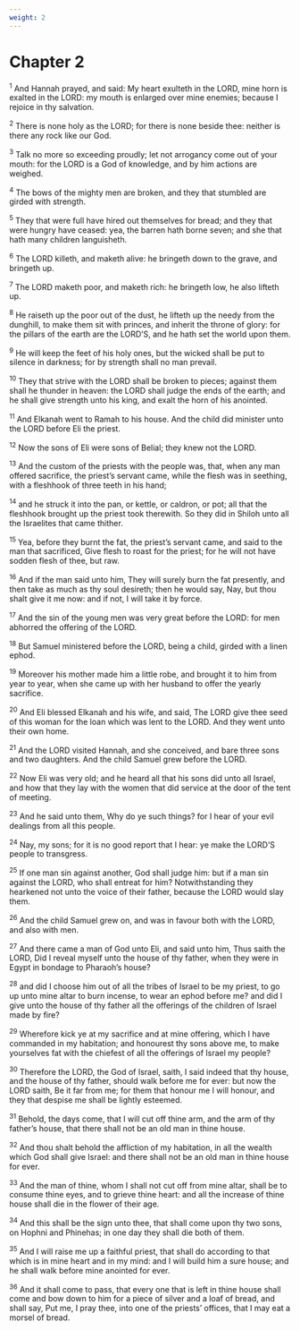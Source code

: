```yaml
---
weight: 2
---
```


# Chapter 2

<sup>1</sup> And Hannah prayed, and said: My heart exulteth in the LORD, mine horn is exalted in the LORD: my mouth is enlarged over mine enemies; because I rejoice in thy salvation. 

<sup>2</sup> There is none holy as the LORD; for there is none beside thee: neither is there any rock like our God. 

<sup>3</sup> Talk no more so exceeding proudly; let not arrogancy come out of your mouth: for the LORD is a God of knowledge, and by him actions are weighed. 

<sup>4</sup> The bows of the mighty men are broken, and they that stumbled are girded with strength. 

<sup>5</sup> They that were full have hired out themselves for bread; and they that were hungry have ceased: yea, the barren hath borne seven; and she that hath many children languisheth. 

<sup>6</sup> The LORD killeth, and maketh alive: he bringeth down to the grave, and bringeth up. 

<sup>7</sup> The LORD maketh poor, and maketh rich: he bringeth low, he also lifteth up. 

<sup>8</sup> He raiseth up the poor out of the dust, he lifteth up the needy from the dunghill, to make them sit with princes, and inherit the throne of glory: for the pillars of the earth are the LORD’S, and he hath set the world upon them. 

<sup>9</sup> He will keep the feet of his holy ones, but the wicked shall be put to silence in darkness; for by strength shall no man prevail. 

<sup>10</sup> They that strive with the LORD shall be broken to pieces; against them shall he thunder in heaven: the LORD shall judge the ends of the earth; and he shall give strength unto his king, and exalt the horn of his anointed. 

<sup>11</sup> And Elkanah went to Ramah to his house. And the child did minister unto the LORD before Eli the priest. 

<sup>12</sup> Now the sons of Eli were sons of Belial; they knew not the LORD. 

<sup>13</sup> And the custom of the priests with the people was, that, when any man offered sacrifice, the priest’s servant came, while the flesh was in seething, with a fleshhook of three teeth in his hand; 

<sup>14</sup> and he struck it into the pan, or kettle, or caldron, or pot; all that the fleshhook brought up the priest took therewith. So they did in Shiloh unto all the Israelites that came thither. 

<sup>15</sup> Yea, before they burnt the fat, the priest’s servant came, and said to the man that sacrificed, Give flesh to roast for the priest; for he will not have sodden flesh of thee, but raw. 

<sup>16</sup> And if the man said unto him, They will surely burn the fat presently, and then take as much as thy soul desireth; then he would say, Nay, but thou shalt give it me now: and if not, I will take it by force. 

<sup>17</sup> And the sin of the young men was very great before the LORD: for men abhorred the offering of the LORD. 

<sup>18</sup> But Samuel ministered before the LORD, being a child, girded with a linen ephod. 

<sup>19</sup> Moreover his mother made him a little robe, and brought it to him from year to year, when she came up with her husband to offer the yearly sacrifice. 

<sup>20</sup> And Eli blessed Elkanah and his wife, and said, The LORD give thee seed of this woman for the loan which was lent to the LORD. And they went unto their own home. 

<sup>21</sup> And the LORD visited Hannah, and she conceived, and bare three sons and two daughters. And the child Samuel grew before the LORD. 

<sup>22</sup> Now Eli was very old; and he heard all that his sons did unto all Israel, and how that they lay with the women that did service at the door of the tent of meeting. 

<sup>23</sup> And he said unto them, Why do ye such things? for I hear of your evil dealings from all this people. 

<sup>24</sup> Nay, my sons; for it is no good report that I hear: ye make the LORD’S people to transgress. 

<sup>25</sup> If one man sin against another, God shall judge him: but if a man sin against the LORD, who shall entreat for him? Notwithstanding they hearkened not unto the voice of their father, because the LORD would slay them. 

<sup>26</sup> And the child Samuel grew on, and was in favour both with the LORD, and also with men. 

<sup>27</sup> And there came a man of God unto Eli, and said unto him, Thus saith the LORD, Did I reveal myself unto the house of thy father, when they were in Egypt in bondage to Pharaoh’s house? 

<sup>28</sup> and did I choose him out of all the tribes of Israel to be my priest, to go up unto mine altar to burn incense, to wear an ephod before me? and did I give unto the house of thy father all the offerings of the children of Israel made by fire? 

<sup>29</sup> Wherefore kick ye at my sacrifice and at mine offering, which I have commanded in my habitation; and honourest thy sons above me, to make yourselves fat with the chiefest of all the offerings of Israel my people? 

<sup>30</sup> Therefore the LORD, the God of Israel, saith, I said indeed that thy house, and the house of thy father, should walk before me for ever: but now the LORD saith, Be it far from me; for them that honour me I will honour, and they that despise me shall be lightly esteemed. 

<sup>31</sup> Behold, the days come, that I will cut off thine arm, and the arm of thy father’s house, that there shall not be an old man in thine house. 

<sup>32</sup> And thou shalt behold the affliction of my habitation, in all the wealth which God shall give Israel: and there shall not be an old man in thine house for ever. 

<sup>33</sup> And the man of thine, whom I shall not cut off from mine altar, shall be to consume thine eyes, and to grieve thine heart: and all the increase of thine house shall die in the flower of their age. 

<sup>34</sup> And this shall be the sign unto thee, that shall come upon thy two sons, on Hophni and Phinehas; in one day they shall die both of them. 

<sup>35</sup> And I will raise me up a faithful priest, that shall do according to that which is in mine heart and in my mind: and I will build him a sure house; and he shall walk before mine anointed for ever. 

<sup>36</sup> And it shall come to pass, that every one that is left in thine house shall come and bow down to him for a piece of silver and a loaf of bread, and shall say, Put me, I pray thee, into one of the priests’ offices, that I may eat a morsel of bread. 


